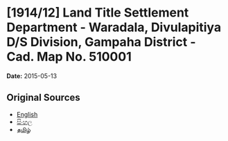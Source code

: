 # [1914/12] Land Title Settlement Department - Waradala, Divulapitiya  D/S Division, Gampaha District - Cad. Map No. 510001

**Date:** 2015-05-13

## Original Sources

- [English](https://documents.gov.lk/view/extra-gazettes/2015/5/1914-12_E.pdf)
- [සිංහල](https://documents.gov.lk/view/extra-gazettes/2015/5/1914-12_S.pdf)
- [தமிழ்](https://documents.gov.lk/view/extra-gazettes/2015/5/1914-12_T.pdf)
